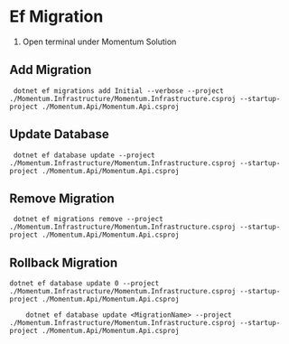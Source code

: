 # Ef Migration
1. Open terminal under Momentum Solution

## Add Migration

```
 dotnet ef migrations add Initial --verbose --project ./Momentum.Infrastructure/Momentum.Infrastructure.csproj --startup-project ./Momentum.Api/Momentum.Api.csproj
```

## Update Database

```
 dotnet ef database update --project ./Momentum.Infrastructure/Momentum.Infrastructure.csproj --startup-project ./Momentum.Api/Momentum.Api.csproj
```

## Remove Migration

```
 dotnet ef migrations remove --project ./Momentum.Infrastructure/Momentum.Infrastructure.csproj --startup-project ./Momentum.Api/Momentum.Api.csproj
```

## Rollback Migration
```
dotnet ef database update 0 --project ./Momentum.Infrastructure/Momentum.Infrastructure.csproj --startup-project ./Momentum.Api/Momentum.Api.csproj
```
```
    dotnet ef database update <MigrationName> --project ./Momentum.Infrastructure/Momentum.Infrastructure.csproj --startup-project ./Momentum.Api/Momentum.Api.csproj
```